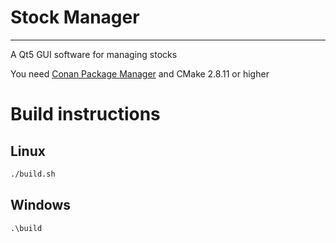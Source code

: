 # Stock Manager
----------------------

A Qt5 GUI software for managing stocks

You need [Conan Package Manager](https://conan.io/) and CMake 2.8.11 or higher

# Build instructions

## Linux
```sh
./build.sh
```

## Windows
```bat
.\build
```
